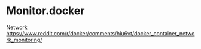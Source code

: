 # Monitor.docker
Network https://www.reddit.com/r/docker/comments/hiu6vt/docker_container_network_monitoring/

